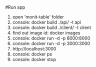 #Run app
1. open 'monit-table' folder
2. console: docker build ./api/ -t api
3. console: docker build ./client/ -t client
4. find out image id: docker images
5. console: docker run -d -p 8000:8000 <api image id>
6. console: docker run -d -p 3000:3000 <client image id>
7. http://localhost:3000
8. console: docker ps
9. console: docker stop <container id>